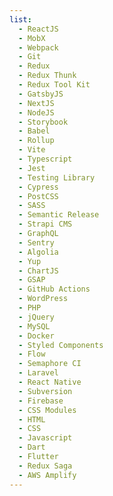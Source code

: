 ```yaml
---
list:
  - ReactJS
  - MobX
  - Webpack
  - Git
  - Redux
  - Redux Thunk
  - Redux Tool Kit
  - GatsbyJS
  - NextJS
  - NodeJS
  - Storybook
  - Babel
  - Rollup
  - Vite
  - Typescript
  - Jest
  - Testing Library
  - Cypress
  - PostCSS
  - SASS
  - Semantic Release
  - Strapi CMS
  - GraphQL
  - Sentry
  - Algolia
  - Yup
  - ChartJS
  - GSAP
  - GitHub Actions
  - WordPress
  - PHP
  - jQuery
  - MySQL
  - Docker
  - Styled Components
  - Flow
  - Semaphore CI
  - Laravel
  - React Native
  - Subversion
  - Firebase
  - CSS Modules
  - HTML
  - CSS
  - Javascript
  - Dart
  - Flutter
  - Redux Saga
  - AWS Amplify
---
```

